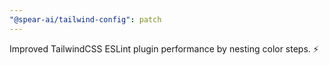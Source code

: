```yaml
---
"@spear-ai/tailwind-config": patch
---
```


Improved TailwindCSS ESLint plugin performance by nesting color steps. ⚡
